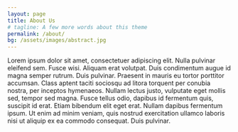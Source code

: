 ```yaml
---
layout: page
title: About Us
# tagline: A few more words about this theme
permalink: /about/
bg: /assets/images/abstract.jpg
---
```


Lorem ipsum dolor sit amet, consectetuer adipiscing elit. Nulla pulvinar eleifend sem. Fusce wisi. Aliquam erat volutpat. Duis condimentum augue id magna semper rutrum. Duis pulvinar. Praesent in mauris eu tortor porttitor accumsan. Class aptent taciti sociosqu ad litora torquent per conubia nostra, per inceptos hymenaeos. Nullam lectus justo, vulputate eget mollis sed, tempor sed magna. Fusce tellus odio, dapibus id fermentum quis, suscipit id erat. Etiam bibendum elit eget erat. Nullam dapibus fermentum ipsum. Ut enim ad minim veniam, quis nostrud exercitation ullamco laboris nisi ut aliquip ex ea commodo consequat. Duis pulvinar.
